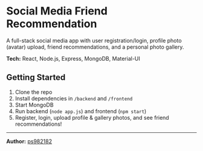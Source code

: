 # Social Media Friend Recommendation

A full-stack social media app with user registration/login, profile photo (avatar) upload, friend recommendations, and a personal photo gallery.

**Tech:** React, Node.js, Express, MongoDB, Material-UI

## Getting Started

1. Clone the repo
2. Install dependencies in `/backend` and `/frontend`
3. Start MongoDB
4. Run backend (`node app.js`) and frontend (`npm start`)
5. Register, login, upload profile & gallery photos, and see friend recommendations!

---

**Author:** [ps982182](https://github.com/ps982182)
